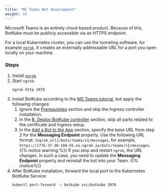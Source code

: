 ```yaml
---
title: "MS Teams Bot development"
weight: 10
---
```


Microsoft Teams is an entirely cloud-based product. Because of this, BotKube must be publicly accessible via an HTTPS endpoint.

For a local Kubernetes cluster, you can use the tunneling software, for example [`ngrok`](https://ngrok.com/). It creates an externally addressable URL for a port you open locally on your machine.

### Steps

1. Install [`ngrok`](https://ngrok.com/download).
2. Start `ngrok`:
    ```bash
    ngrok http 3978
    ```
3. Install BotKube according to the [MS Teams tutorial](/installation/teams/), but apply the following changes:
    1. Ignore the [Prerequisites](/installation/teams/#prerequisites) section and skip the Ingress controller installation.
    2. In the [B. Deploy BotKube controller](/installation/teams/#b-deploy-botkube-controller) section, skip all parts related to the certificate and Ingress setup.
    3. In the [Add a Bot to the App](/installation/teams/#add-a-bot-to-the-app) section, specify the base URL from step 2 for the **Messaging Endpoint** property. Use the following URL format: `{ngrok_url}/bots/teams/v1/messages`, for example, `https://177b-37-30-104-55.eu.ngrok.io/bots/teams/v1/messages`.
{{% notice warning %}}
If you stop and restart `ngrok`, the URL changes. In such a case, you need to update the **Messaging Endpoint** property and reinstall the bot into your Team.
{{% /notice%}}
4. After BotKube installation, forward the local port to the Kubernetes BotKube Service:
    ```bash
    kubectl port-forward -n botkube svc/botkube 3978
    ```
